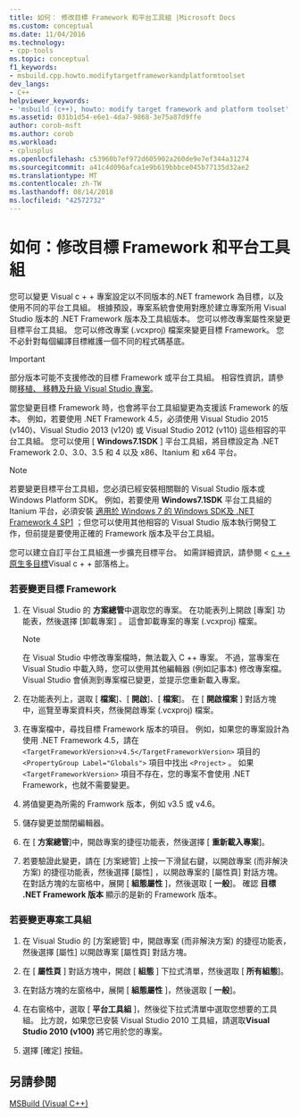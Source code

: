 ```yaml
---
title: 如何： 修改目標 Framework 和平台工具組 |Microsoft Docs
ms.custom: conceptual
ms.date: 11/04/2016
ms.technology:
- cpp-tools
ms.topic: conceptual
f1_keywords:
- msbuild.cpp.howto.modifytargetframeworkandplatformtoolset
dev_langs:
- C++
helpviewer_keywords:
- 'msbuild (c++), howto: modify target framework and platform toolset'
ms.assetid: 031b1d54-e6e1-4da7-9868-3e75a87d9ffe
author: corob-msft
ms.author: corob
ms.workload:
- cplusplus
ms.openlocfilehash: c53960b7ef972d605902a260de9e7ef344a31274
ms.sourcegitcommit: a41c4d096afca1e9b619bbbce045b77135d32ae2
ms.translationtype: MT
ms.contentlocale: zh-TW
ms.lasthandoff: 08/14/2018
ms.locfileid: "42572732"
---
```

# <a name="how-to-modify-the-target-framework-and-platform-toolset"></a>如何：修改目標 Framework 和平台工具組
您可以變更 Visual c + + 專案設定以不同版本的.NET framework 為目標，以及使用不同的平台工具組。 根據預設，專案系統會使用對應於建立專案所用 Visual Studio 版本的 .NET Framework 版本及工具組版本。 您可以修改專案屬性來變更目標平台工具組。 您可以修改專案 (.vcxproj) 檔案來變更目標 Framework。 您不必針對每個編譯目標維護一個不同的程式碼基底。  
  
> [!IMPORTANT]
>  部分版本可能不支援修改的目標 Framework 或平台工具組。 相容性資訊，請參閱[移植、 移轉及升級 Visual Studio 專案](/visualstudio/porting/port-migrate-and-upgrade-visual-studio-projects)。  
  
 當您變更目標 Framework 時，也會將平台工具組變更為支援該 Framework 的版本。 例如，若要使用 .NET Framework 4.5，必須使用 Visual Studio 2015 (v140)、Visual Studio 2013 (v120) 或 Visual Studio 2012 (v110) 這些相容的平台工具組。 您可以使用 [ **Windows7.1SDK** ] 平台工具組，將目標設定為 .NET Framework 2.0、3.0、3.5 和 4 以及 x86、Itanium 和 x64 平台。  
  
> [!NOTE]
>  若要變更目標平台工具組，您必須已經安裝相關聯的 Visual Studio 版本或 Windows Platform SDK。 例如，若要使用 **Windows7.1SDK** 平台工具組的 Itanium 平台，必須安裝 [適用於 Windows 7 的 Windows SDK及 .NET Framework 4 SP1](http://www.microsoft.com/download/details.aspx?id=8279) ；但您可以使用其他相容的 Visual Studio 版本執行開發工作，但前提是要使用正確的 Framework 版本及平台工具組。  
  
 您可以建立自訂平台工具組進一步擴充目標平台。 如需詳細資訊，請參閱 < [c + + 原生多目標](http://go.microsoft.com/fwlink/p/?linkid=196619)Visual c + + 部落格上。  
  
### <a name="to-change-the-target-framework"></a>若要變更目標 Framework  
  
1.  在 Visual Studio 的 **方案總管**中選取您的專案。 在功能表列上開啟 [專案]  功能表，然後選擇 [卸載專案] 。 這會卸載專案的專案 (.vcxproj) 檔案。  
  
    > [!NOTE]
    >  在 Visual Studio 中修改專案檔時，無法載入 C ++ 專案。 不過，當專案在 Visual Studio 中載入時，您可以使用其他編輯器 (例如記事本) 修改專案檔。 Visual Studio 會偵測到專案檔已變更，並提示您重新載入專案。  
  
2.  在功能表列上，選取 [ **檔案**]、[ **開啟**]、[ **檔案**]。 在 [ **開啟檔案** ] 對話方塊中，巡覽至專案資料夾，然後開啟專案 (.vcxproj) 檔案。  
  
3.  在專案檔中，尋找目標 Framework 版本的項目。 例如，如果您的專案設計為使用 .NET Framework 4.5，請在 `<TargetFrameworkVersion>v4.5</TargetFrameworkVersion>` 項目的 `<PropertyGroup Label="Globals">` 項目中找出 `<Project>` 。 如果 `<TargetFrameworkVersion>` 項目不存在，您的專案不會使用 .NET Framework，也就不需要變更。  
  
4.  將值變更為所需的 Framwork 版本，例如 v3.5 或 v4.6。  
  
5.  儲存變更並關閉編輯器。  
  
6.  在 [ **方案總管**]中，開啟專案的捷徑功能表，然後選擇 [ **重新載入專案**]。  
  
7.  若要驗證此變更，請在 [方案總管] 上按一下滑鼠右鍵，以開啟專案 (而非解決方案) 的捷徑功能表，然後選擇 [屬性]  ，以開啟專案的 [屬性頁]  對話方塊。 在對話方塊的左窗格中，展開 [ **組態屬性** ]，然後選取 [ **一般**]。 確認 **目標 .NET Framework 版本** 顯示的是新的  Framework 版本。  
  
### <a name="to-change-the-project-toolset"></a>若要變更專案工具組  
  
1.  在 Visual Studio 的 [方案總管] 中，開啟專案 (而非解決方案) 的捷徑功能表，然後選擇 [屬性]  以開啟專案 [屬性頁]  對話方塊。  
  
2.  在 [ **屬性頁** ] 對話方塊中，開啟 [ **組態** ] 下拉式清單，然後選取 [ **所有組態**]。  
  
3.  在對話方塊的左窗格中，展開 [ **組態屬性** ]，然後選取 [ **一般**]。  
  
4.  在右窗格中，選取 [ **平台工具組** ]，然後從下拉式清單中選取您想要的工具組。 比方說，如果您已安裝 Visual Studio 2010 工具組，請選取**Visual Studio 2010 (v100)** 將它用於您的專案。  
  
5.  選擇 [確定]  按鈕。  
  
## <a name="see-also"></a>另請參閱  
 [MSBuild (Visual C++)](../build/msbuild-visual-cpp.md)